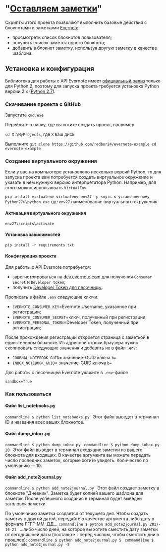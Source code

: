# "[Оставляем заметки](https://dvmn.org/modules/novice-code-reading/lesson/evernote-example/)"

Скрипты этого проекта позволяют выполнить базовые действия с блокнотами и заметками [Evernote](http://evernote.com):
- просмотреть список блокнотов пользователя;
- получить список заметок одного блокнота;
- добавить в блокнот заметку, используя другую заметку в качестве шаблона.

## Установка и конфигурация

Библиотека для работы с API Evernote имеет [официальный релиз](https://pypi.org/project/evernote/1.25.3/) 
только для Python 2, поэтому для запуска проекта требуется установка Python версии 2.x 
([Python 2.7](https://www.python.org/download/releases/2.7/)).

### Скачивание проекта с GitHub
Запустите `cmd.exe`

Перейдите в папку, где вы хотите создать проект, например 

`cd X:\MyProjects`, где `X` ваш диск

Выполните 
`
git clone https://github.com/redbor24/evernote-example
cd evernote-example
`

### Создание виртуального окружения
Если у вас на компьютере установлено несколько версий Python, то для запуска проекта вам потребуется создать
виртуальное окружение и указать в нём нужную версию интерпретатора Python. Например, для этого можно
использовать `VirtualEnv`.

`
pip install virtualenv
virtualenv env27 -p <путь к установленному Python27>\python.exe
`
где `env27` наименование виртуального окружения.

#### Активация виртуального окружения
`env27\scripts\activate`

#### Установка зависимостей
`pip install -r requirements.txt`

#### Конфигурация проекта
Для работы с API Evernote потребуется:
- зарегистрироваться на [dev.evernote.com](https://dev.evernote.com/doc/) для получения `Consumer Secret` и `Developer token`;
- получить [Developer Token для песочницы](https://sandbox.evernote.com/api/DeveloperToken.action).
  
Прописать в файле `.env` следующие ключи:
- `EVERNOTE_CONSUMER_KEY`=Evernote Username, указанное при регистрации;
- `EVERNOTE_CONSUMER_SECRET`=ключ, полученный при регистрации;
- `EVERNOTE_PERSONAL_TOKEN`=Developer Token, полученный при регистрации;

После прохождения регистрации откроется страница с заметкой в единственном блокноте. Из адресной строки браузера
нужно скопировать следующие значения и добавить их в файл `.env`:
- `JOURNAL_NOTEBOOK_GUID`= значение-GUID ключа `b=` 
- `INBOX_NOTEBOOK_GUID`= значение-GUID ключа `b=` 

Для работы с песочницей Evernote укажите в `.env`-файле

`sandbox=True` 

### Как пользоваться

#### Файл list_notebooks.py
`commandline
$ python list_notebooks.py
`
Этот файл выведет в терминал ID и названия всех ваших блокнотов.

#### Файл dump_inbox.py
`commandline
$ python dump_inbox.py
`
`commandline
$ python dump_inbox.py 20
`
Этот файл выведет в терминал входящие заметки из вашего блокнота для входящих. 
В качестве аргумента вы можете передать число последних заметок, которые хотите увидеть.
Количество по умолчанию -- 10.

#### Файл add_note2journal.py
`commandline
$ python add_note2journal.py
`
Этот файл создает заметку в блокноте "Дневник". Заметка будет копией вашего шаблона для заметок.
После успешного создания в терминал будет выведен заголовок заметки.

По умолчанию заметка создается от текущего дня. 
Чтобы создать заметку с другой датой, передайте в качестве аргумента либо дату в формате ГГГГ-ММ-ДД...
`commandline
$ python add_note2journal.py 2017-10-21
`
...либо число дней, на которое вы хотите сместить дату заметки от сегодняшней даты 
(поставьте `-` перед числом, чтобы сместить дни в прошлое):
`commandline
$ python add_note2journal.py 5
`
`commandline
$ python add_note2journal.py -5
`